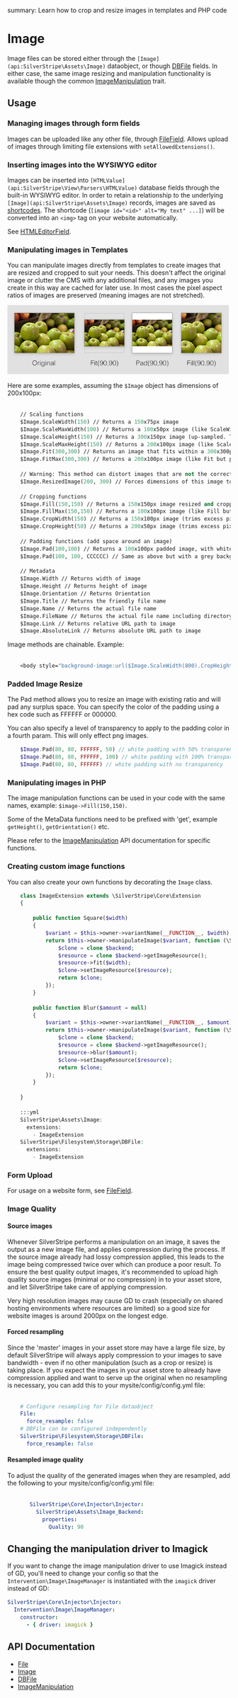 summary: Learn how to crop and resize images in templates and PHP code

# Image

Image files can be stored either through the `[Image](api:SilverStripe\Assets\Image)` dataobject, or though [DBFile](api:SilverStripe\Assets\Storage\DBFile) fields.
In either case, the same image resizing and manipulation functionality is available though the common
[ImageManipulation](api:SilverStripe\Assets\ImageManipulation) trait.

## Usage

### Managing images through form fields

Images can be uploaded like any other file, through [FileField](api:SilverStripe\Forms\FileField).
Allows upload of images through limiting file extensions with `setAllowedExtensions()`.

### Inserting images into the WYSIWYG editor

Images can be inserted into `[HTMLValue](api:SilverStripe\View\Parsers\HTMLValue)` database fields
through the built-in WYSIWYG editor. In order to retain a relationship
to the underlying `[Image](api:SilverStripe\Assets\Image)` records, images are saved as [shortcodes](/developer-guides/extending/shortcodes).
The shortcode (`[image id="<id>" alt="My text" ...]`) will be converted
into an `<img>` tag on your website automatically.

See [HTMLEditorField](/forms/field-types/htmleditorfield).

### Manipulating images in Templates

You can manipulate images directly from templates to create images that are
resized and cropped to suit your needs.  This doesn't affect the original
image or clutter the CMS with any additional files, and any images you create
in this way are cached for later use. In most cases the pixel aspect ratios of
images are preserved (meaning images are not stretched).

![](../../_images/image-methods.jpg)

Here are some examples, assuming the `$Image` object has dimensions of 200x100px:


```ss

    // Scaling functions
    $Image.ScaleWidth(150) // Returns a 150x75px image
    $Image.ScaleMaxWidth(100) // Returns a 100x50px image (like ScaleWidth but prevents up-sampling)
    $Image.ScaleHeight(150) // Returns a 300x150px image (up-sampled. Try to avoid doing this)
    $Image.ScaleMaxHeight(150) // Returns a 200x100px image (like ScaleHeight but prevents up-sampling)
    $Image.Fit(300,300) // Returns an image that fits within a 300x300px boundary, resulting in a 300x150px image (up-sampled)
    $Image.FitMax(300,300) // Returns a 200x100px image (like Fit but prevents up-sampling)
    
    // Warning: This method can distort images that are not the correct aspect ratio
    $Image.ResizedImage(200, 300) // Forces dimensions of this image to the given values.
    
    // Cropping functions
    $Image.Fill(150,150) // Returns a 150x150px image resized and cropped to fill specified dimensions (up-sampled)
    $Image.FillMax(150,150) // Returns a 100x100px image (like Fill but prevents up-sampling)
    $Image.CropWidth(150) // Returns a 150x100px image (trims excess pixels off the x axis from the center)
    $Image.CropHeight(50) // Returns a 200x50px image (trims excess pixels off the y axis from the center)
    
    // Padding functions (add space around an image)
    $Image.Pad(100,100) // Returns a 100x100px padded image, with white bars added at the top and bottom
    $Image.Pad(100, 100, CCCCCC) // Same as above but with a grey background
    
    // Metadata
    $Image.Width // Returns width of image
    $Image.Height // Returns height of image
    $Image.Orientation // Returns Orientation
    $Image.Title // Returns the friendly file name
    $Image.Name // Returns the actual file name
    $Image.FileName // Returns the actual file name including directory path from web root
    $Image.Link // Returns relative URL path to image
    $Image.AbsoluteLink // Returns absolute URL path to image
```

Image methods are chainable. Example:


```ss

    <body style="background-image:url($Image.ScaleWidth(800).CropHeight(800).Link)">
```

### Padded Image Resize

The Pad method allows you to resize an image with existing ratio and will
pad any surplus space. You can specify the color of the padding using a hex code such as FFFFFF or 000000.

You can also specify a level of transparency to apply to the padding color in a fourth param. This will only effect
png images.


```php
    $Image.Pad(80, 80, FFFFFF, 50) // white padding with 50% transparency
    $Image.Pad(80, 80, FFFFFF, 100) // white padding with 100% transparency
    $Image.Pad(80, 80, FFFFFF) // white padding with no transparency
```

### Manipulating images in PHP

The image manipulation functions can be used in your code with the same names, example: `$image->Fill(150,150)`.

Some of the MetaData functions need to be prefixed with 'get', example `getHeight()`, `getOrientation()` etc.

Please refer to the [ImageManipulation](api:SilverStripe\Assets\ImageManipulation) API documentation for specific functions.

### Creating custom image functions

You can also create your own functions by decorating the `Image` class.


```php
    class ImageExtension extends \SilverStripe\Core\Extension
    {
    
        public function Square($width)
        {
            $variant = $this->owner->variantName(__FUNCTION__, $width);
            return $this->owner->manipulateImage($variant, function (\SilverStripe\Assets\Image_Backend $backend) use($width) {
                $clone = clone $backend;
                $resource = clone $backend->getImageResource();
                $resource->fit($width);
                $clone->setImageResource($resource);
                return $clone;
            });
        }
    
        public function Blur($amount = null)
        {
            $variant = $this->owner->variantName(__FUNCTION__, $amount);
            return $this->owner->manipulateImage($variant, function (\SilverStripe\Assets\Image_Backend $backend) use ($amount) {
                $clone = clone $backend;
                $resource = clone $backend->getImageResource();
                $resource->blur($amount);
                $clone->setImageResource($resource);
                return $clone;
            });
        }
    
    }

    :::yml
    SilverStripe\Assets\Image:
      extensions:
        - ImageExtension
    SilverStripe\Filesystem\Storage\DBFile:
      extensions:
        - ImageExtension
```

### Form Upload

For usage on a website form, see [FileField](api:SilverStripe\Assets\FileField).

### Image Quality

#### Source images

Whenever SilverStripe performs a manipulation on an image, it saves the output
as a new image file, and applies compression during the process. If the source
image already had lossy compression applied, this leads to the image being
compressed twice over which can produce a poor result. To ensure the best
quality output images, it's recommended to upload high quality source images 
(minimal or no compression) in to your asset store, and let SilverStripe take
care of applying compression.

Very high resolution images may cause GD to crash (especially on shared hosting 
environments where resources are limited) so a good size for website images is 
around 2000px on the longest edge.

#### Forced resampling

Since the 'master' images in your asset store may have a large file size, by
default SilverStripe will always apply compression to your images to save
bandwidth - even if no other manipulation (such as a crop or resize) is taking
place. If you expect the images in your asset store to already have
compression applied and want to serve up the original when no resampling is
necessary, you can add this to your mysite/config/config.yml file:


```yml

    # Configure resampling for File dataobject
    File:
      force_resample: false
    # DBFile can be configured independently
    SilverStripe\Filesystem\Storage\DBFile:
      force_resample: false
```

#### Resampled image quality

To adjust the quality of the generated images when they are resampled, add the
following to your mysite/config/config.yml file:


```yml

       SilverStripe\Core\Injector\Injector:
         SilverStripe\Assets\Image_Backend:
           properties:
             Quality: 90
```

## Changing the manipulation driver to Imagick

If you want to change the image manipulation driver to use Imagick instead of GD, you'll need to change your config so
that the `Intervention\Image\ImageManager` is instantiated with the `imagick` driver instead of GD:

```yml
SilverStripe\Core\Injector\Injector:
  Intervention\Image\ImageManager:
    constructor:
      - { driver: imagick }
```

## API Documentation

 * [File](api:SilverStripe\Assets\File)
 * [Image](api:SilverStripe\Assets\Image)
 * [DBFile](api:SilverStripe\Assets\Storage\DBFile)
 * [ImageManipulation](api:SilverStripe\Assets\ImageManipulation)
